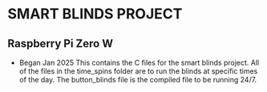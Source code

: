 # SMART BLINDS PROJECT
## Raspberry Pi Zero W

- Began Jan 2025
This contains the C files for the smart blinds project. All of the files in the time_spins folder are to run the blinds at specific times of the day. The button_blinds file is the compiled file to be running 24/7.
